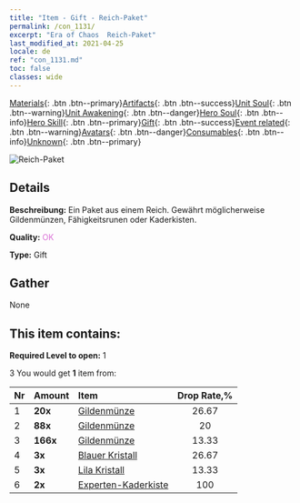 ```yaml
---
title: "Item - Gift - Reich-Paket"
permalink: /con_1131/
excerpt: "Era of Chaos  Reich-Paket"
last_modified_at: 2021-04-25
locale: de
ref: "con_1131.md"
toc: false
classes: wide
---
```

 [Materials](/ItemsDE/){: .btn .btn--primary}[Artifacts](/ItemsDE/Artifacts/){: .btn .btn--success}[Unit Soul](/ItemsDE/UnitSoul/){: .btn .btn--warning}[Unit Awakening](/ItemsDE/UnitAwakening/){: .btn .btn--danger}[Hero Soul](/ItemsDE/HeroSoul/){: .btn .btn--info}[Hero Skill](/ItemsDE/HeroSkill/){: .btn .btn--primary}[Gift](/ItemsDE/Gift/){: .btn .btn--success}[Event related](/ItemsDE/Events/){: .btn .btn--warning}[Avatars](/ItemsDE/Avatars/){: .btn .btn--danger}[Consumables](/ItemsDE/Consumables/){: .btn .btn--info}[Unknown](/ItemsDE/Unknown/){: .btn .btn--primary}

 ![Reich-Paket](/images/t/i_907002.png)

## Details
 **Beschreibung:** Ein Paket aus einem Reich. Gewährt möglicherweise Gildenmünzen, Fähigkeitsrunen oder Kaderkisten.

 **Quality:** <span style="color: #DA70D6">OK</span>

 **Type:** Gift

## Gather

  None

## This item contains:

 **Required Level to open:** 1

 3 You would get **1** item  from:

  | Nr | Amount |     Item    | Drop Rate,% |
  |:---|:-------|:------------|:---------:|
  | 1 |  **20x** | [Gildenmünze](/ItemsDE/con_896/) | 26.67 | 
  | 2 |  **88x** | [Gildenmünze](/ItemsDE/con_896/) | 20 | 
  | 3 |  **166x** | [Gildenmünze](/ItemsDE/con_896/) | 13.33 | 
  | 4 |  **3x** | [Blauer Kristall](/ItemsDE/con_716/) | 26.67 | 
  | 5 |  **3x** | [Lila Kristall](/ItemsDE/con_720/) | 13.33 | 
  | 6 |  **2x** | [Experten-Kaderkiste](/ItemsDE/con_760/) | 100 | 
